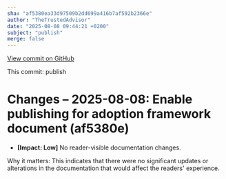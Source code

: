 ```yaml
---
sha: "af5380ea33d97509b2dd699a416b7af592b2366e"
author: "TheTrustedAdvisor"
date: "2025-08-08 09:44:21 +0200"
subject: "publish"
merge: false
---
```


[View commit on GitHub](https://github.com/TheTrustedAdvisor/FabricAdoptionFramework/commit/af5380ea33d97509b2dd699a416b7af592b2366e)

This commit: publish

# Changes – 2025-08-08: Enable publishing for adoption framework document (af5380e)

- **[Impact: Low]** No reader-visible documentation changes.

Why it matters: This indicates that there were no significant updates or alterations in the documentation that would affect the readers' experience.
